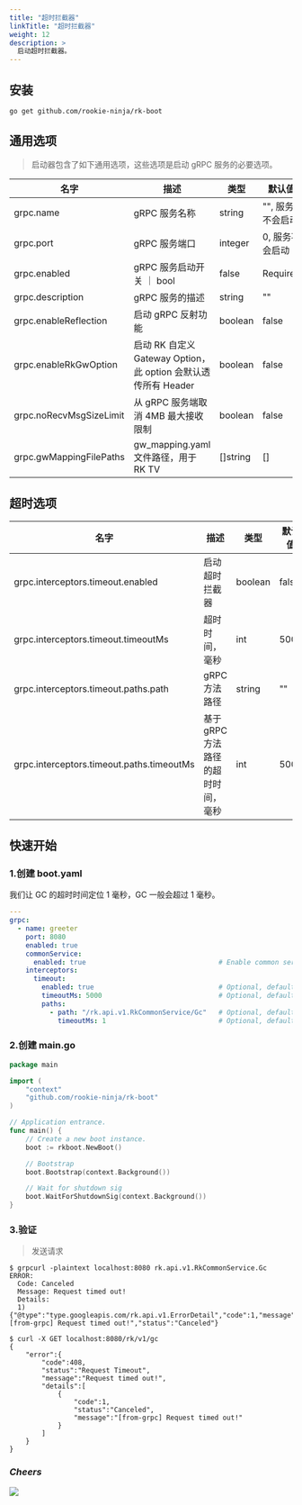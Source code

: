 ```yaml
---
title: "超时拦截器"
linkTitle: "超时拦截器"
weight: 12
description: >
  启动超时拦截器。
---
```


## 安装
```shell script
go get github.com/rookie-ninja/rk-boot
```

## 通用选项
> 启动器包含了如下通用选项，这些选项是启动 gRPC 服务的必要选项。

| 名字 | 描述 | 类型 | 默认值 | 必要与否
| ------ | ------ | ------ | ------ | ------ |
| grpc.name | gRPC 服务名称 | string | "", 服务不会启动 | Required |
| grpc.port | gRPC 服务端口 | integer | 0, 服务不会启动 | Required |
| grpc.enabled | gRPC 服务启动开关 ｜ bool | false | Required |
| grpc.description | gRPC 服务的描述 | string | "" | Optional |
| grpc.enableReflection | 启动 gRPC 反射功能 | boolean | false | Optional |
| grpc.enableRkGwOption | 启动 RK 自定义 Gateway Option，此 option 会默认透传所有 Header | boolean | false | Optional |
| grpc.noRecvMsgSizeLimit | 从 gRPC 服务端取消 4MB 最大接收限制 | boolean | false | Optional |
| grpc.gwMappingFilePaths | gw_mapping.yaml 文件路径，用于 RK TV | []string | [] | Optional |

## 超时选项
| 名字 | 描述 | 类型 | 默认值 |
| ------ | ------ | ------ | ------ |
| grpc.interceptors.timeout.enabled | 启动超时拦截器 | boolean | false |
| grpc.interceptors.timeout.timeoutMs | 超时时间，毫秒 | int | 5000 |
| grpc.interceptors.timeout.paths.path | gRPC 方法路径 | string | "" |
| grpc.interceptors.timeout.paths.timeoutMs | 基于 gRPC 方法路径的超时时间，毫秒 | int | 5000 |

## 快速开始
### 1.创建 boot.yaml
我们让 GC 的超时时间定位 1 毫秒，GC 一般会超过 1 毫秒。

```yaml
---
grpc:
  - name: greeter
    port: 8080
    enabled: true
    commonService:
      enabled: true                                 # Enable common service for testing
    interceptors:
      timeout:
        enabled: true                               # Optional, default: false
        timeoutMs: 5000                             # Optional, default: 5000
        paths: 
          - path: "/rk.api.v1.RkCommonService/Gc"   # Optional, default: ""
            timeoutMs: 1                            # Optional, default: 5000
```

### 2.创建 main.go
```go
package main

import (
	"context"
	"github.com/rookie-ninja/rk-boot"
)

// Application entrance.
func main() {
	// Create a new boot instance.
	boot := rkboot.NewBoot()

	// Bootstrap
	boot.Bootstrap(context.Background())

	// Wait for shutdown sig
	boot.WaitForShutdownSig(context.Background())
}
```

### 3.验证
> 发送请求

```shell script
$ grpcurl -plaintext localhost:8080 rk.api.v1.RkCommonService.Gc
ERROR:
  Code: Canceled
  Message: Request timed out!
  Details:
  1)	{"@type":"type.googleapis.com/rk.api.v1.ErrorDetail","code":1,"message":"[from-grpc] Request timed out!","status":"Canceled"}
```

```shell script
$ curl -X GET localhost:8080/rk/v1/gc
{
    "error":{
        "code":408,
        "status":"Request Timeout",
        "message":"Request timed out!",
        "details":[
            {
                "code":1,
                "status":"Canceled",
                "message":"[from-grpc] Request timed out!"
            }
        ]
    }
}
```

### _**Cheers**_
![](/bootstrapper/user-guide/cheers.png)



